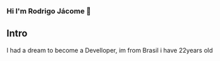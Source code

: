### Hi I'm Rodrigo Jácome 👋

## Intro

I had a dream to become a Develloper, im from Brasil i have 22years old
